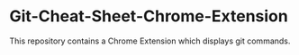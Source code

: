 # Git-Cheat-Sheet-Chrome-Extension
This repository contains a Chrome Extension which displays git commands.
